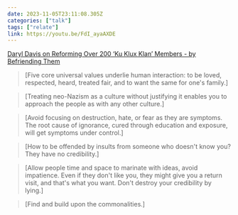 ```yaml
---
date: 2023-11-05T23:11:08.305Z
categories: ["talk"]
tags: ["relate"]
link: https://youtu.be/FdI_ayaAXDE
---
```

[Daryl Davis on Reforming Over 200 ‘Ku Klux Klan’ Members - by Befriending Them](https://youtu.be/FdI_ayaAXDE)

> [Five core universal values underlie human interaction: to be loved, respected, heard, treated fair, and to want the same for one's family.]

> [Treating neo-Nazism as a culture without justifying it enables you to approach the people as with any other culture.]

> [Avoid focusing on destruction, hate, or fear as they are symptoms. The root cause of ignorance, cured through education and exposure, will get symptoms under control.]

> [How to be offended by insults from someone who doesn't know you? They have no credibility.]

> [Allow people time and space to marinate with ideas, avoid impatience. Even if they don't like you, they might give you a return visit, and that's what you want. Don't destroy your credibility by lying.]

> [Find and build upon the commonalities.]
